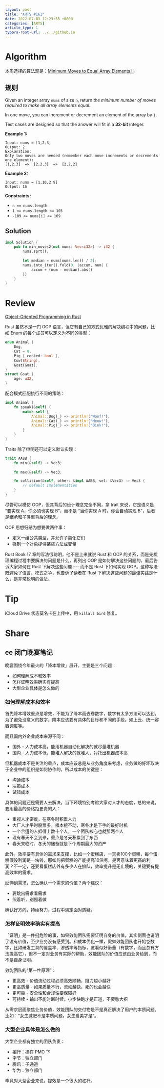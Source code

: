 ```yaml
---
layout: post
title: "ARTS #161"
date: 2022-07-03 12:23:55 +0800
categories: [ARTS]
article_type: 1
typora-root-url: ../../github.io
---
```



# Algorithm

本周选择的算法题是：[Minimum Moves to Equal Array Elements II](https://leetcode.com/problems/minimum-moves-to-equal-array-elements-ii/)。


## 规则

Given an integer array `nums` of size `n`, return *the minimum number of moves required to make all array elements equal*.

In one move, you can increment or decrement an element of the array by `1`.

Test cases are designed so that the answer will fit in a **32-bit** integer.

 

**Example 1:**

```
Input: nums = [1,2,3]
Output: 2
Explanation:
Only two moves are needed (remember each move increments or decrements one element):
[1,2,3]  =>  [2,2,3]  =>  [2,2,2]
```

**Example 2:**

```
Input: nums = [1,10,2,9]
Output: 16
```

 

**Constraints:**

- `n == nums.length`
- `1 <= nums.length <= 105`
- `-109 <= nums[i] <= 109`

## Solution

```rust
impl Solution {
    pub fn min_moves2(mut nums: Vec<i32>) -> i32 {
        nums.sort();
        
        let median = nums[nums.len() / 2];
        nums.into_iter().fold(0, |accum, num| {
            accum + (num - median).abs()
        })
    }
}
```


# Review

[Object-Oriented Programming in Rust](https://blog.devgenius.io/object-oriented-programming-in-rust-691baf4d2996)

Rust 虽然不是一门 OOP 语言，但它有自己的方式优雅的解决编程中的问题，比如 Enum 的每个成员可以定义为不同的类型：

```rust
enum Animal {
    Dog,
    Cat = 0,
    Pig { cooked: bool },
    Cow(String),
    Goat(Goat),
}
struct Goat {
    age: u32,
}
```

配合模式匹配执行不同的策略：

```rust
impl Animal {
    fn speak(&self) {
        match self {
            Animal::Dog(_) => println!("Woof!"),
            Animal::Cat(_) => println!("Meow!"),
            Animal::Pig(_) => println!("Oink!"),
        }
    }
}
```

Traits 除了申明还可以定义默认实现：

```rust
trait AABB {
    fn min(&self) -> Vec3;
  
    fn max(&self) -> Vec3;

    fn collision(&self, other: &impl AABB, vel: &Vec3) -> Vec3 {
        // default implementation
    }
}
```

尽管可以模仿 OOP，但其背后的设计理念完全不同，拿 trait 来说，它是语义是 “要实现 A，你必须也实现 B”，而不是 “当你实现 A 时，你会自动实现 B”，后者是继承和子类型背后的理念。

OOP 思想归结为想要做两件事：

- 定义一组公共类型，并允许子类化它们
- 强制一个对象提供某些方法或变量

Rust Book 17 章的写法很聪明，他不是上来就说 Rust 和 OOP 的关系，而是先梳理编程过程中要解决的问题是什么，再列出 OOP 是如何解决这些问题的，最后告诉大家如何在 Rust 下解决这些问题 --- 而不是 Rust 下如何实现 OOP。这种写法既避免了语言、模式之争，也告诉了读者在 Rust 下解决这些问题的最佳实践是什么，是非常聪明的做法。

# Tip

iCloud Drive 状态莫名卡在上传中，用 `killall bird` 修复。

# Share

## ee 闭门晚宴笔记

晚宴围绕今年最火的「降本增效」展开，主要是三个问题：

- 如何理解成本和效率
- 怎样证明效率确实有提高
- 大型企业具体是怎么做的

### 如何理解成本和效率

首先降本增效重点是增效，不能为了降本而去卷数字，数字有太多方法可以达到，为了避免没意义的数字，降本应该要有具体的目标和不同的手段，如上云、统一容器调度等。

而且国内外企业成本来源不同：

- 国外 - 人力成本高，能用机器自动化解决的就尽量堆机器
- 国内 - 人力成本低，能堆人解决的就堆人，衬托出机器成本高

但机器成本不是关注的重点，成本应该总是从业务角度来考虑，业务做的好坏取决于企业中的组织是如何协作的，所以成本的关键是：

- 沟通成本
- 决策成本
- 试错成本

具体的问题还是需要人去解决，当下环境特别考验大家对人才的态度，总的来说，要用最高的价格招更贵的人：

- 重视人才密度，在寒冬时积累人力
- 大厂人才平时股票多，根本挖不动，寒冬才是下手的最好时机
- 一个合适的人抵得上数十个人，一个团队核心也就那两个人
- 没有春天不会到来，重点是冬天积累到了东西
- 春天来临时，冬天的储备就是下个周期最大的资产

此外，效率要有具体的需求来支撑，比如一个蛋糕店，一天卖100个蛋糕，每个蛋糕假设利润是一块钱，那如何把蛋糕的产能提高10倍呢，是否意味着更高的利润？不一定，还要看蛋糕店外有多少人在排队，效率提升是无止境的，关键要有提高效率的需求。

延伸到需求，怎么确认一个需求的价值？两个建议：

- 要跳出需求看需求
- 照着听，别照着做

确认好方向，持续努力，过程中淡定面对质疑。

### 怎样证明效率确实有提高

「证明」是一件挺危险的事，如果效能团队需要证明自身的价值，其实侧面也说明了没有价值，至少业务没有感受到。和成本优化一样，假如效能团队也开始卷数字，比如研发工具的覆盖率、渗透率等指标，这看似好衡量（有数字，而且总有方法提高它），但不一定对业务有实际的帮助，效能团队的价值应该由业务给到，而不是自身证明。

效能团队的“第一性原理”：

- 更高效 - 价值流动过程必须高效顺畅，阻力越小越好
- 更高质量 - 如果质量不行，流动越快，死的也会越快
- 更可靠 - 安全性和合规性要保障好
- 可持续 - 输出不能时断时续，小步快跑才是正道，不要憋大招

从需求层面聚焦业务价值，效能团队的交付物是不是真正解决了用户的本质问题。比如：“女生减肥不是本质问题，女生爱美才是”。

### 大型企业具体是怎么做的

大型企业都有独立的团队负责：

- 招行：挂在 PMO 下
- 字节：独立部门
- 腾讯：子通道
- 华为：独立部门

毕竟对大型企业来说，提效是一个很大的杠杆。
